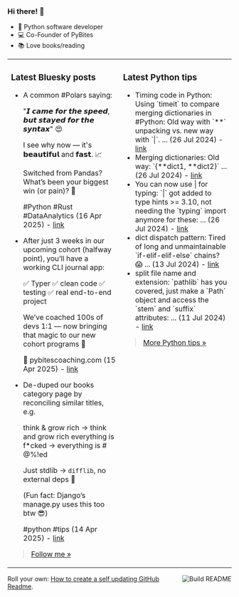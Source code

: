 ### Hi there! 👋

- 🐍 Python software developer
- 💻 Co-Founder of PyBites
- 📚 Love books/reading

<table><tr><td valign="top" width="50%">

### Latest Bluesky posts

<ul>

  <li>
    A common #Polars saying:

"𝙄 𝙘𝙖𝙢𝙚 𝙛𝙤𝙧 𝙩𝙝𝙚 𝙨𝙥𝙚𝙚𝙙, 𝙗𝙪𝙩 𝙨𝙩𝙖𝙮𝙚𝙙 𝙛𝙤𝙧 𝙩𝙝𝙚 𝙨𝙮𝙣𝙩𝙖𝙭" 😍

I see why now — it's 𝗯𝗲𝗮𝘂𝘁𝗶𝗳𝘂𝗹 and 𝗳𝗮𝘀𝘁. 📈

Switched from Pandas?
What’s been your biggest win (or pain)? 🤔

#Python #Rust #DataAnalytics (16 Apr 2025) - <a href="https://bsky.app/profile/bbelderbos.bsky.social/post/3lmw6peaxkk2v" target="_blank">link</a>
  </li>

  <li>
    After just 3 weeks in our upcoming cohort (halfway point), you’ll have a working CLI journal app:

✅ Typer
✅ clean code
✅ testing
✅ real end-to-end project

We’ve coached 100s of devs 1:1 — now bringing that magic to our new cohort programs 🎉

🔗 pybitescoaching.com (15 Apr 2025) - <a href="https://bsky.app/profile/bbelderbos.bsky.social/post/3lmtzsd7rm22t" target="_blank">link</a>
  </li>

  <li>
    De-duped our books category page by reconciling similar titles, e.g.

think & grow rich → think and grow rich
everything is f*cked → everything is # @%!ed

Just stdlib -> `difflib`, no external deps 🚀

(Fun fact: Django’s manage.py uses this too btw 😎) 

#python #tips (14 Apr 2025) - <a href="https://bsky.app/profile/bbelderbos.bsky.social/post/3lmr6wfanzk2o" target="_blank">link</a>
  </li>

</ul>

> <a href="https://bsky.app/profile/bbelderbos.bsky.social" target="_blank">Follow me &raquo;</a>


</td><td valign="top" width="50%">

### Latest Python tips

<ul>

  <li>
    Timing code in Python: Using `timeit` to compare merging dictionaries in #Python: Old way with `**` unpacking vs. new way with `|`. ... (26 Jul 2024) - <a href="https://github.com/bbelderbos/bobcodesit/blob/main/notes/20240726111622.md" target="_blank">link</a>
  </li>

  <li>
    Merging dictionaries: Old way: `{**dict1, **dict2}` ... (26 Jul 2024) - <a href="https://github.com/bbelderbos/bobcodesit/blob/main/notes/20240726111507.md" target="_blank">link</a>
  </li>

  <li>
    You can now use | for typing: `|` got added to type hints >= 3.10, not needing the `typing` import anymore for these: ... (26 Jul 2024) - <a href="https://github.com/bbelderbos/bobcodesit/blob/main/notes/20240726111223.md" target="_blank">link</a>
  </li>

  <li>
    dict dispatch pattern: Tired of long and unmaintainable `if-elif-elif-else` chains? 😱 ... (13 Jul 2024) - <a href="https://github.com/bbelderbos/bobcodesit/blob/main/notes/20240713105037.md" target="_blank">link</a>
  </li>

  <li>
    split file name and extension: `pathlib` has you covered, just make a `Path` object and access the `stem` and `suffix` attributes: ... (11 Jul 2024) - <a href="https://github.com/bbelderbos/bobcodesit/blob/main/notes/20240711112258.md" target="_blank">link</a>
  </li>

</ul>

> <a href="https://github.com/bbelderbos/bobcodesit" target="_blank">More Python tips &raquo;</a>

</td>
</tr></table>

<a href="https://github.com/bbelderbos/bbelderbos/actions" target="_blank"><img src="https://github.com/bbelderbos/bbelderbos/workflows/Daily%20Update/badge.svg" align="right" alt="Build README"></a>Roll your own: <a href="https://pybit.es/articles/how-to-create-a-self-updating-github-readme/" target="_blank">How to create a self updating GitHub Readme</a>.